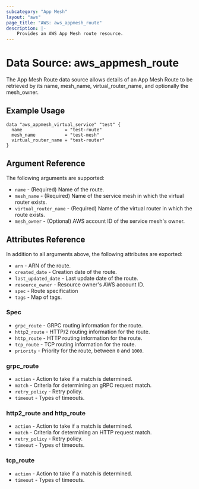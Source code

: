 ```yaml
---
subcategory: "App Mesh"
layout: "aws"
page_title: "AWS: aws_appmesh_route"
description: |-
    Provides an AWS App Mesh route resource.
---
```


# Data Source: aws_appmesh_route

The App Mesh Route data source allows details of an App Mesh Route to be retrieved by its name, mesh_name, virtual_router_name, and optionally the mesh_owner.

## Example Usage

```hcl
data "aws_appmesh_virtual_service" "test" {
  name                = "test-route"
  mesh_name           = "test-mesh"
  virtual_router_name = "test-router"
}
```

## Argument Reference

The following arguments are supported:

* `name` - (Required) Name of the route.
* `mesh_name` - (Required) Name of the service mesh in which the virtual router exists.
* `virtual_router_name` - (Required) Name of the virtual router in which the route exists.
* `mesh_owner` - (Optional) AWS account ID of the service mesh's owner.

## Attributes Reference

In addition to all arguments above, the following attributes are exported:

* `arn` - ARN of the route.
* `created_date` - Creation date of the route.
* `last_updated_date` - Last update date of the route.
* `resource_owner` - Resource owner's AWS account ID.
* `spec` - Route specification
* `tags` - Map of tags.

### Spec

* `grpc_route` - GRPC routing information for the route.
* `http2_route` - HTTP/2 routing information for the route.
* `http_route` - HTTP routing information for the route.
* `tcp_route` - TCP routing information for the route.
* `priority` - Priority for the route, between `0` and `1000`.

### grpc_route

* `action` - Action to take if a match is determined.
* `match` - Criteria for determining an gRPC request match.
* `retry_policy` - Retry policy.
* `timeout` - Types of timeouts.

### http2_route and http_route

* `action` - Action to take if a match is determined.
* `match` - Criteria for determining an HTTP request match.
* `retry_policy` - Retry policy.
* `timeout` - Types of timeouts.

### tcp_route

* `action` - Action to take if a match is determined.
* `timeout` - Types of timeouts.
